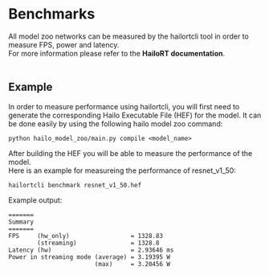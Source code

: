 # Benchmarks

All model zoo networks can be measured by the hailortcli tool in order to measure FPS, power and latency.  
For more information please refer to the **HailoRT documentation**.
<br><br>
## Example

In order to measure performance using hailortcli, you will first need to generate the corresponding Hailo Executable File (HEF) for the model.  It can be done easily by using the following hailo model zoo command:  
```
python hailo_model_zoo/main.py compile <model_name>
```
After building the HEF you will be able to measure the performance of the model.  
Here is an example for measureing the performance of resnet_v1_50:
```
hailortcli benchmark resnet_v1_50.hef
```

Example output: 
```
=======
Summary
=======
FPS     (hw_only)                 = 1328.83
        (streaming)               = 1328.8
Latency (hw)                      = 2.93646 ms
Power in streaming mode (average) = 3.19395 W
                        (max)     = 3.20456 W

```